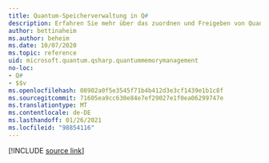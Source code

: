 ```yaml
---
title: Quantum-Speicherverwaltung in Q#
description: Erfahren Sie mehr über das zuordnen und Freigeben von Quantum-Speicher in einem Q# Programm.
author: bettinaheim
ms.author: beheim
ms.date: 10/07/2020
ms.topic: reference
uid: microsoft.quantum.qsharp.quantummemorymanagement
no-loc:
- Q#
- $$v
ms.openlocfilehash: 08902a0f5e3545f71b4b412d3e3cf1439e1b1c8f
ms.sourcegitcommit: 71605ea9cc630e84e7ef29027e1f0ea06299747e
ms.translationtype: MT
ms.contentlocale: de-DE
ms.lasthandoff: 01/26/2021
ms.locfileid: "98854116"
---
```

<!---
# Quantum memory management in Q#
-->

[!INCLUDE [source link](~/includes/qsharp-language/Specifications/Language/2_Statements/QuantumMemoryManagement.md)]

